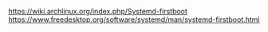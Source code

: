 https://wiki.archlinux.org/index.php/Systemd-firstboot
https://www.freedesktop.org/software/systemd/man/systemd-firstboot.html
